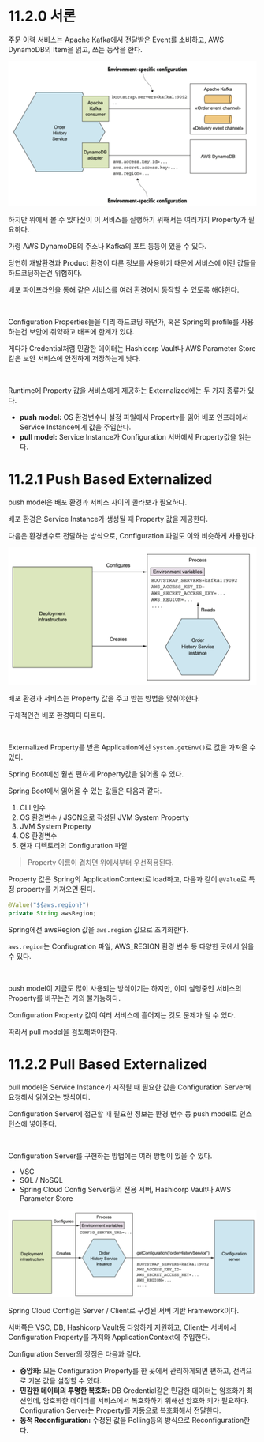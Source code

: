 # 11.2.0 서론

주문 이력 서비스는 Apache Kafka에서 전달받은 Event를 소비하고, AWS DynamoDB의 Item을 읽고, 쓰는 동작을 한다.

![img](../../images/order_history_configurable.png)

하지만 위에서 볼 수 있다싶이 이 서비스를 실행하기 위해서는 여러가지 Property가 필요하다.

가령 AWS DynamoDB의 주소나 Kafka의 포트 등등이 있을 수 있다.

당연히 개발환경과 Product 환경이 다른 정보를 사용하기 때문에 서비스에 이런 값들을 하드코딩하는건 위험하다.

배포 파이프라인을 통해 같은 서비스를 여러 환경에서 동작할 수 있도록 해야한다.

<br>

Configuration Properties들을 미리 하드코딩 하던가, 혹은 Spring의 profile를 사용하는건 보안에 취약하고 배포에 한계가 있다.

게다가 Credential처럼 민감한 데이터는 Hashicorp Vault나 AWS Parameter Store같은 보안 서비스에 안전하게 저장하는게 낫다.

<br>

Runtime에 Property 값을 서비스에게 제공하는 Externalized에는 두 가지 종류가 있다.

- **push model:** OS 환경변수나 설정 파일에서 Property를 읽어 배포 인프라에서 Service Instance에게 값을 주입한다.
- **pull model:** Service Instance가 Configuration 서버에서 Property값을 읽는다.

# 11.2.1 Push Based Externalized

push model은 배포 환경과 서비스 사이의 콜라보가 필요하다.

배포 환경은 Service Instance가 생성될 때 Property 값을 제공한다.

다음은 환경변수로 전달하는 방식으로, Configuration 파일도 이와 비슷하게 사용한다.

![img](../../images/configuration_push_model.png)

배포 환경과 서비스는 Property 값을 주고 받는 방법을 맞춰야한다.

구체적인건 배포 환경마다 다르다.

<br>

Externalized Property를 받은 Application에선 `System.getEnv()`로 값을 가져올 수 있다.

Spring Boot에선 훨씬 편하게 Property값을 읽어올 수 있다.

Spring Boot에서 읽어올 수 있는 값들은 다음과 같다.

1. CLI 인수
2. OS 환경변수 / JSON으로 작성된 JVM System Property
3. JVM System Property
4. OS 환경변수
5. 현재 디렉토리의 Configuration 파일

> Property 이름이 겹치면 위에서부터 우선적용된다.

Property 값은 Spring의 ApplicationContext로 load하고, 다음과 같이 `@Value`로 특정 property를 가져오면 된다.

``` java
@Value("${aws.region}")
private String awsRegion;
```

Spring에선 awsRegion 값을 `aws.region` 값으로 초기화한다.

`aws.region`는 Confiugration 파일, AWS_REGION 환경 변수 등 다양한 곳에서 읽을 수 있다.

<br>

push model이 지금도 많이 사용되는 방식이기는 하지만, 이미 실행중인 서비스의 Property를 바꾸는건 거의 불가능하다.

Configuration Property 값이 여러 서비스에 흩어지는 것도 문제가 될 수 있다.

따라서 pull model을 검토해봐야한다.

# 11.2.2 Pull Based Externalized

pull model은 Service Instance가 시작될 때 필요한 값을 Configuration Server에 요청해서 읽어오는 방식이다.

Configuration Server에 접근할 때 필요한 정보는 환경 변수 등 push model로 인스턴스에 넣어준다.

<br>

Configuration Server를 구현하는 방법에는 여러 방법이 있을 수 있다.

- VSC
- SQL / NoSQL
- Spring Cloud Config Server등의 전용 서버, Hashicorp Vault나 AWS Parameter Store

![img](../../images/configuration_server_overview.png)

Spring Cloud Config는 Server / Client로 구성된 서버 기반 Framework이다.

서버쪽은 VSC, DB, Hashicorp Vault등 다양하게 지원하고, Client는 서버에서 Configuration Property를 가져와 ApplicationContext에 주입한다.

Configuration Server의 장점은 다음과 같다.

- **중앙화:** 모든 Configuration Property를 한 곳에서 관리하게되면 편하고, 전역으로 기본 값을 설정할 수 있다.
- **민감한 데이터의 투명한 복호화:** DB Credential같은 민감한 데이터는 암호화가 최선인데, 암호화한 데이터를 서비스에서 복호화하기 위해선 암호화 키가 필요하다.
  Configuration Server는 Property를 자동으로 복호화해서 전달한다.
- **동적 Reconfiguration:** 수정된 값을 Polling등의 방식으로 Reconfiguration한다.